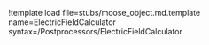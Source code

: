 !template load file=stubs/moose_object.md.template name=ElectricFieldCalculator syntax=/Postprocessors/ElectricFieldCalculator
